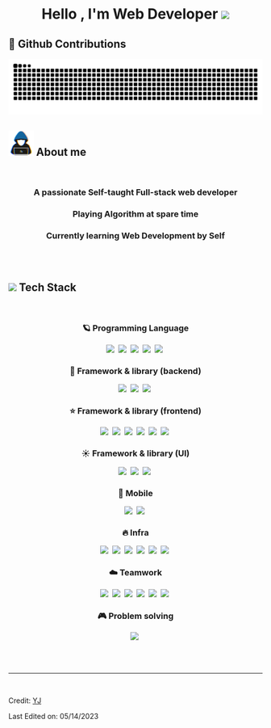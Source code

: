 <h1 align="center">
  <b>Hello , I'm Web Developer </b
  >
<img
    src="https://media.giphy.com/media/hvRJCLFzcasrR4ia7z/giphy.gif"
    width="35"
  />

## 🐍 Github Contributions

![Snake animation](https://github.com/ayj412/ayj412/blob/output/github-contribution-grid-snake.svg)

</h1>

## <picture ><img src = "https://github.com/0xAbdulKhalid/0xAbdulKhalid/raw/main/assets/mdImages/about_me.gif" width = 50px></picture> **About me**

<br>
<h3 align="center">A passionate Self-taught Full-stack web developer</h3>
<h3 align="center">Playing Algorithm at spare time</h3>
<h3 align="center">Currently learning Web Development by Self</h3>

<br><br>

## <img src="https://media2.giphy.com/media/QssGEmpkyEOhBCb7e1/giphy.gif?cid=ecf05e47a0n3gi1bfqntqmob8g9aid1oyj2wr3ds3mg700bl&rid=giphy.gif" width="25"/><b> Tech Stack</b>

<br />

<h3 align="center">🪐 Programming Language</h3>

<p align="center">
  <img
    src="https://img.shields.io/badge/C-A8B9CC?style=flat-square&logo=C&logoColor=white"
  />&nbsp
  <img
    src="https://img.shields.io/badge/C++-00599C?style=flat-square&logo=C%2B%2B"
  />&nbsp
  <img
    src="https://img.shields.io/badge/Javascript-ffb13b?style=flat-square&logo=javascript&logoColor=white"
  />&nbsp
  <img
    src="https://img.shields.io/badge/Node.js-339933?style=flat-square&logo=Node.js&logoColor=white"
  />&nbsp
  <img
    src="https://img.shields.io/badge/Python-3766AB?style=flat-square&logo=Python&logoColor=white"
  />&nbsp

</p>

<h3 align="center">🌙 Framework & library (backend)</h3>

<p align="center">
<img
    src="https://img.shields.io/badge/Express-000000?style=flat-square&logo=Express&logoColor=white"
  />&nbsp
<img
    src="https://img.shields.io/badge/Nest-E0234E?style=flat-square&logo=NestJS&logoColor=white"
  />&nbsp
<img
    src="https://img.shields.io/badge/Django-092E20?style=flat-square&logo=Django&logoColor=white"
  />&nbsp

</p>

<h3 align="center">⭐ Framework & library (frontend)</h3>

<p align="center">
  <img
    src="https://img.shields.io/badge/React-61DAFB?style=flat-square&logo=React&logoColor=white"
  />&nbsp
  <img
    src="https://img.shields.io/badge/Redux-764ABC?style=flat-square&logo=Redux&logoColor=white"
  />&nbsp
  <img
    src="https://img.shields.io/badge/Next-000000?style=flat-square&logo=Next.js&logoColor=white"
  />&nbsp
  <img
    src="https://img.shields.io/badge/Vue-4FC08D?style=flat-square&logo=Vue.js&logoColor=white"
  />&nbsp
  <img
    src="https://img.shields.io/badge/Nuxt-00DC82?style=flat-square&logo=Nuxt.js&logoColor=white"
  />&nbsp
  <img
    src="https://img.shields.io/badge/Jquery-2962A5?style=flat-square&logo=jquery&logoColor=white"
  />&nbsp
</p>

<h3 align="center">☀️ Framework & library (UI)</h3>

<p align="center">
  <img
    src="https://img.shields.io/badge/Bootstrap-7952B3?style=flat-square&logo=Bootstrap&logoColor=white"
  />&nbsp
  <img
    src="https://img.shields.io/badge/Material UI-757575?style=flat-square&logo=Material Design&logoColor=white"
  />&nbsp
  <img
    src="https://img.shields.io/badge/Vuetify-1867C0?style=flat-square&logo=Vuetify&logoColor=white"
  />&nbsp
</p>

<h3 align="center">📱 Mobile</h3>
<p align="center">
    <img
        src="https://img.shields.io/badge/Kotlin-9937E9?style=flat-square&logo=kotlin&logoColor=white"
    />&nbsp
    <img
        src="https://img.shields.io/badge/Flutter-1867C0?style=flat-square&logo=flutter&logoColor=white"
    />&nbsp
</p>
<h3 align="center">🔥 Infra</h3>

<p align="center">
  <img
    src="https://img.shields.io/badge/MySQL-4479A1?style=flat-square&logo=MySQL&logoColor=white"
  />&nbsp
  <img
    src="https://img.shields.io/badge/NGINX-009639?style=flat-square&logo=NGINX&logoColor=white"
  />&nbsp
  <img
    src="https://img.shields.io/badge/Jenkins-D24939?style=flat-square&logo=Jenkins&logoColor=white"
  />&nbsp
  <img
    src="https://img.shields.io/badge/Ubuntu-E95420?style=flat-square&logo=Ubuntu&logoColor=white"
  />&nbsp
  <img
    src="https://img.shields.io/badge/CentOS-262577?style=flat-square&logo=CentOS&logoColor=white"
  />&nbsp
  <img
    src="https://img.shields.io/badge/Redis-DC382D?style=flat-square&logo=Redis&logoColor=white"
  />&nbsp
</p>

<h3 align="center">☁️ Teamwork</h3>

<p align="center">
  <img
    src="https://img.shields.io/badge/GitHub-181717?style=flat-square&logo=GitHub&logoColor=white"
  />&nbsp
  <img
    src="https://img.shields.io/badge/Docker-2496ED?style=flat-square&logo=Docker&logoColor=white"
  />&nbsp
  <img
    src="https://img.shields.io/badge/Vagrant-1868F2?style=flat-square&logo=Vagrant&logoColor=white"
  />&nbsp
  <img
    src="https://img.shields.io/badge/Slack-4A154B?style=flat-square&logo=Slack&logoColor=white"
  />&nbsp
  <img
    src="https://img.shields.io/badge/Notion-000000?style=flat-square&logo=Notion&logoColor=white"
  />&nbsp
<img
    src="https://img.shields.io/badge/Redmine-B32024?style=flat-square&logo=Redmine&logoColor=white"
  />&nbsp

</p>

<h3 align="center">🎮 Problem solving</h3>

<p align="center">
  <img src="http://mazassumnida.wtf/api/v2/generate_badge?boj=ayj412" />&nbsp
</p>

<br>
<br>

---

<br>

Credit: [YJ](https://github.com/ayj412)

Last Edited on: 05/14/2023
